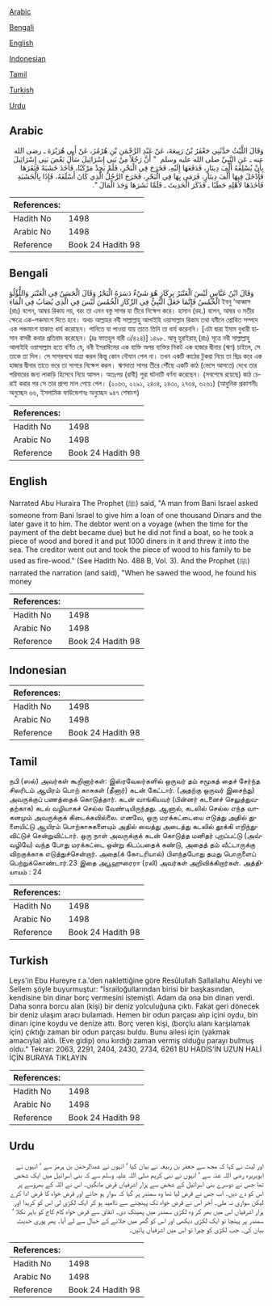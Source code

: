 [Arabic](#arabic)

[Bengali](#bengali)

[English](#english)

[Indonesian](#indonesian)

[Tamil](#tamil)

[Turkish](#turkish)

[Urdu](#urdu)

## Arabic


<div dir="rtl" lang="ar" style={{fontSize:'larger',backgroundColor:'#f8f9fa',padding:20}}>
وَقَالَ اللَّيْثُ حَدَّثَنِي جَعْفَرُ بْنُ رَبِيعَةَ، عَنْ عَبْدِ الرَّحْمَنِ بْنِ هُرْمُزَ، عَنْ أَبِي هُرَيْرَةَ ـ رضى الله عنه ـ عَنِ النَّبِيِّ صلى الله عليه وسلم ‏ "‏ أَنَّ رَجُلاً مِنْ بَنِي إِسْرَائِيلَ سَأَلَ بَعْضَ بَنِي إِسْرَائِيلَ بِأَنْ يُسْلِفَهُ أَلْفَ دِينَارٍ، فَدَفَعَهَا إِلَيْهِ، فَخَرَجَ فِي الْبَحْرِ، فَلَمْ يَجِدْ مَرْكَبًا، فَأَخَذَ خَشَبَةً فَنَقَرَهَا فَأَدْخَلَ فِيهَا أَلْفَ دِينَارٍ، فَرَمَى بِهَا فِي الْبَحْرِ، فَخَرَجَ الرَّجُلُ الَّذِي كَانَ أَسْلَفَهُ، فَإِذَا بِالْخَشَبَةِ فَأَخَذَهَا لأَهْلِهِ حَطَبًا ـ فَذَكَرَ الْحَدِيثَ ـ فَلَمَّا نَشَرَهَا وَجَدَ الْمَالَ ‏"‏‏.‏
</div>
<div style={{backgroundColor:'#f8f9fa',padding:20, marginBottom: 10}}><table> <thead> <tr> <th>References:</th> <th></th> </tr> </thead> <tbody><tr><td>Hadith No</td><td>1498</td></tr><tr><td>Arabic No</td><td>1498</td></tr><tr><td>Reference</td><td>Book 24 Hadith 98</td></tr></tbody></table></div>

## Bengali


<div dir="ltr" lang="bn" style={{fontSize:'larger',backgroundColor:'#f8f9fa',padding:20}}>
وَقَالَ ابْنُ عَبَّاسٍ لَيْسَ الْعَنْبَرُ بِرِكَازٍ هُوَ شَيْءٌ دَسَرَهُ الْبَحْرُ وَقَالَ الْحَسَنُ فِي الْعَنْبَرِ وَاللُّؤْلُؤِ الْخُمُسُ فَإِنَّمَا جَعَلَ النَّبِيُّ فِي الرِّكَازِ الْخُمُسَ لَيْسَ فِي الَّذِي يُصَابُ فِي الْمَاءِ ইবনু ‘আব্বাস (রাঃ) বলেন, আম্বর রিকায নয়, বরং তা এমন বস্তু সাগর যা তীরে নিক্ষেপ করে। হাসান (রহ.) বলেন, আম্বর ও মতীর ক্ষেত্রে এক-পঞ্চমাংশ দিতে হবে। অথচ আল্লাহর নবী সাল্লাল্লাহু আলাইহি ওয়াসাল্লাম রিকায তথা যমীনে প্রোথিত সম্পদে এক পঞ্চমাংশ যাকাত ধার্য করেছেন। পানিতে যা পাওয়া যায় তাতে তিনি তা ধার্য করেননি। [এটা দ্বারা ইমাম বুখারী হাসান বাসরী কথার প্রতিবাদ করেছেন। (দ্রঃ ফাতহুল বারী ৩/৪২৪)] ১৪৯৮. আবূ হুরাইরাহ্ (রাঃ) সূত্রে নবী সাল্লাল্লাহু আলাইহি ওয়াসাল্লাম হতে বর্ণিত যে, বনী ইসরাঈলের এক ব্যক্তি অপর ব্যক্তির নিকট এক হাজার দ্বীনার (ঋণ) চাইলে, সে তাকে তা দিল। সে সাগরপথে যাত্রা করল কিন্তু কোন নৌযান পেল না। তখন একটি কাঠের টুকরা নিয়ে তা ছিদ্র করে এক হাজার দ্বীনার তাতে ভরে তা সাগরে নিক্ষেপ করল। ঋণদাতা সাগর তীরে পৌঁছে একটি কাঠ (ভেসে আসতে) দেখে তার পরিবারের জন্য লাকড়ি হিসেবে নিয়ে আসল। অতঃপর (রাবী) পুরা ঘটনাটি বর্ণনা করেছেন। (সবশেষে রয়েছে) কাঠ চেরাই করার পর সে তার প্রাপ্য মাল পেয়ে গেল। (২০৬৩, ২২৯১, ২৪০৪, ২৪৩০, ২৭৩৪, ৬২৬১) (আধুনিক প্রকাশনীঃ অনুচ্ছেদ ৬৬, ইসলামিক ফাউন্ডেশনঃ অনুচ্ছেদ ৯৪৭ শেষাংশ)
</div>
<div style={{backgroundColor:'#f8f9fa',padding:20, marginBottom: 10}}><table> <thead> <tr> <th>References:</th> <th></th> </tr> </thead> <tbody><tr><td>Hadith No</td><td>1498</td></tr><tr><td>Arabic No</td><td>1498</td></tr><tr><td>Reference</td><td>Book 24 Hadith 98</td></tr></tbody></table></div>

## English


<div dir="ltr" lang="en" style={{fontSize:'larger',backgroundColor:'#f8f9fa',padding:20}}>
Narrated Abu Huraira The Prophet (ﷺ) said, "A man from Bani Israel asked someone from Bani Israel to give him a loan of one thousand Dinars and the later gave it to him. The debtor went on a voyage (when the time for the payment of the debt became due) but he did not find a boat, so he took a piece of wood and bored it and put 1000 diners in it and threw it into the sea. The creditor went out and took the piece of wood to his family to be used as fire-wood." (See Hadith No. 488 B, Vol. 3). And the Prophet (ﷺ) narrated the narration (and said), "When he sawed the wood, he found his money
</div>
<div style={{backgroundColor:'#f8f9fa',padding:20, marginBottom: 10}}><table> <thead> <tr> <th>References:</th> <th></th> </tr> </thead> <tbody><tr><td>Hadith No</td><td>1498</td></tr><tr><td>Arabic No</td><td>1498</td></tr><tr><td>Reference</td><td>Book 24 Hadith 98</td></tr></tbody></table></div>

## Indonesian


<div dir="ltr" lang="id" style={{fontSize:'larger',backgroundColor:'#f8f9fa',padding:20}}>

</div>
<div style={{backgroundColor:'#f8f9fa',padding:20, marginBottom: 10}}><table> <thead> <tr> <th>References:</th> <th></th> </tr> </thead> <tbody><tr><td>Hadith No</td><td>1498</td></tr><tr><td>Arabic No</td><td>1498</td></tr><tr><td>Reference</td><td>Book 24 Hadith 98</td></tr></tbody></table></div>

## Tamil


<div dir="ltr" lang="ta" style={{fontSize:'larger',backgroundColor:'#f8f9fa',padding:20}}>
நபி (ஸல்) அவர்கள் கூறினார்கள்: இஸ்ரவேலர்களில் ஒருவர் தம் சமூகத் தைச் சேர்ந்த சிலரிடம் ஆயிரம் பொற் காசுகள் (தீனார்) கடன் கேட்டார். (அதற்கு ஒருவர் இசைந்து) அவருக்குப் பணத்தைக் கொடுத்தார். கடன் வாங்கியவர் (பின்னர் கடனைச் செலுத்துவதற்காக) கடல் வழியாகச் செல்ல வேண்டியிருந்தது. ஆனால், கடலில் செல்ல எந்த வாகனமும் அவருக்குக் கிடைக்கவில்லை. எனவே, ஒரு மரக்கட்டையை எடுத்து அதில் துளையிட்டு ஆயிரம் பொற்காசுகளையும் அதில் வைத்து அடைத்து கடலில் தூக்கி எறிந்துவிட்டுச் சென்றுவிட்டார். ஒரு நாள் அவருக்குக் கடன் கொடுத்த மனிதர் புறப்பட்டு (அவ்வழியே) வந்த போது மரக்கட்டை ஒன்று கிடப்பதைக் கண்டு, அதைத் தம் வீட்டாருக்கு விறகுக்காக எடுத்துச்சென்றார். அதை(க் கோடரியால்) பிளந்தபோது தமது பொருளைப் பெற்றுக்கொண்டார்.23 இதை அபூஹுரைரா (ரலி) அவர்கள் அறிவிக்கிறார்கள். அத்தியாயம் : 24
</div>
<div style={{backgroundColor:'#f8f9fa',padding:20, marginBottom: 10}}><table> <thead> <tr> <th>References:</th> <th></th> </tr> </thead> <tbody><tr><td>Hadith No</td><td>1498</td></tr><tr><td>Arabic No</td><td>1498</td></tr><tr><td>Reference</td><td>Book 24 Hadith 98</td></tr></tbody></table></div>

## Turkish


<div dir="ltr" lang="tr" style={{fontSize:'larger',backgroundColor:'#f8f9fa',padding:20}}>
Leys'in Ebu Hureyre r.a.'den naklettiğine göre Resûlullah Sallallahu Aleyhi ve Sellem şöyle buyurmuştur: "İsrailoğullarından birisi bir başkasından, kendisine bin dinar borç vermesini istemişti. Adam da ona bin dinarı verdi. Daha sonra borcu alan (kişi) bir deniz yolculuğuna çıktı. Fakat geri dönecek bir deniz ulaşım aracı bulamadı. Hemen bir odun parçası alıp içini oydu, bin dinarı içine koydu ve denize attı. Borç veren kişi, (borçlu alanı karşılamak için) çıktığı zaman bir odun parçası buldu. Bunu ailesi için (yakmak amacıyla) aldı. (Eve gidip) onu kırdığı zaman vermiş olduğu parayı bulmuş oldu." Tekrar: 2063, 2291, 2404, 2430, 2734, 6261 BU HADİS’İN UZUN HALİ İÇİN BURAYA TIKLAYIN
</div>
<div style={{backgroundColor:'#f8f9fa',padding:20, marginBottom: 10}}><table> <thead> <tr> <th>References:</th> <th></th> </tr> </thead> <tbody><tr><td>Hadith No</td><td>1498</td></tr><tr><td>Arabic No</td><td>1498</td></tr><tr><td>Reference</td><td>Book 24 Hadith 98</td></tr></tbody></table></div>

## Urdu


<div dir="rtl" lang="ur" style={{fontSize:'larger',backgroundColor:'#f8f9fa',padding:20}}>
اور لیث نے کہا کہ مجھ سے جعفر بن ربیعہ نے بیان کیا ‘ انہوں نے عبدالرحمٰن بن ہرمز سے ‘ انہوں نے ابوہریرہ رضی اللہ عنہ سے ‘ انہوں نے نبی کریم صلی اللہ علیہ وسلم سے کہ بنی اسرائیل میں ایک شخص تھا جس نے دوسرے بنی اسرائیل کے شخص سے ہزار اشرفیاں قرض مانگیں۔ اس نے اللہ کے بھروسے پر اس کو دے دیں۔ اب جس نے قرض لیا تھا وہ سمندر پر گیا کہ سوار ہو جائے اور قرض خواہ کا قرض ادا کرے لیکن سواری نہ ملی۔ آخر اس نے قرض خواہ تک پہنچنے سے ناامید ہو کر ایک لکڑی لی اس کو کریدا اور ہزار اشرفیاں اس میں بھر کر وہ لکڑی سمندر میں پھینک دی۔ اتفاق سے قرض خواہ کام کاج کو باہر نکلا ‘ سمندر پر پہنچا تو ایک لکڑی دیکھی اور اس کو گھر میں جلانے کے خیال سے لے آیا۔ پھر پوری حدیث بیان کی۔ جب لکڑی کو چیرا تو اس میں اشرفیاں پائیں۔
</div>
<div style={{backgroundColor:'#f8f9fa',padding:20, marginBottom: 10}}><table> <thead> <tr> <th>References:</th> <th></th> </tr> </thead> <tbody><tr><td>Hadith No</td><td>1498</td></tr><tr><td>Arabic No</td><td>1498</td></tr><tr><td>Reference</td><td>Book 24 Hadith 98</td></tr></tbody></table></div>